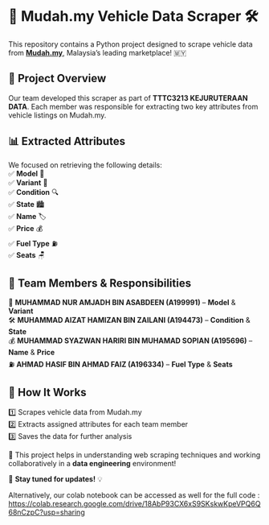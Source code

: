 # 🚗 Mudah.my Vehicle Data Scraper 🛠️  

This repository contains a Python project designed to scrape vehicle data from **[Mudah.my](https://www.mudah.my/)**, Malaysia’s leading marketplace! 🇲🇾  

## 📌 Project Overview  
Our team developed this scraper as part of **TTTC3213 KEJURUTERAAN DATA**. Each member was responsible for extracting two key attributes from vehicle listings on Mudah.my.  

## 📊 Extracted Attributes  
We focused on retrieving the following details:  
✅ **Model** 🚙  
✅ **Variant** 🎨  
✅ **Condition** 🔍  
✅ **State** 🏙️  
✅ **Name** 🏷️  
✅ **Price** 💰  
✅ **Fuel Type** ⛽  
✅ **Seats** 🪑  

## 👥 Team Members & Responsibilities  
👑 **MUHAMMAD NUR AMJADH BIN ASABDEEN (A199991)** – **Model** & **Variant**  
🛠️ **MUHAMMAD AIZAT HAMIZAN BIN ZAILANI (A194473)** – **Condition** & **State**  
💰 **MUHAMMAD SYAZWAN HARIRI BIN MUHAMAD SOPIAN (A195696)** – **Name** & **Price**  
⛽ **AHMAD HASIF BIN AHMAD FAIZ (A196334)** – **Fuel Type** & **Seats**  

## 🚀 How It Works  
1️⃣ Scrapes vehicle data from Mudah.my  
2️⃣ Extracts assigned attributes for each team member  
3️⃣ Saves the data for further analysis  

🎯 This project helps in understanding web scraping techniques and working collaboratively in a **data engineering** environment!  

📌 **Stay tuned for updates!** 💡  

Alternatively, our colab notebook can be accessed as well for the full code :
https://colab.research.google.com/drive/18AbP93CX6xS9SKskwKpeVPQ6Q68nCzpC?usp=sharing
